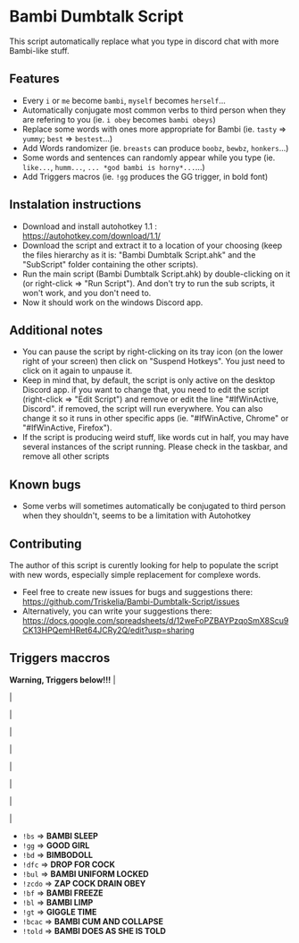 # Bambi Dumbtalk Script

This script automatically replace what you type in discord chat with more Bambi-like stuff.

## Features
- Every `i` or `me` become `bambi`, `myself` becomes `herself`...
- Automatically conjugate most common verbs to third person when they are refering to you (ie. `i obey` becomes `bambi obeys`)
- Replace some words with ones more appropriate for Bambi (ie. `tasty` => `yummy`; `best` => `bestest`...)
- Add Words randomizer (ie. `breasts` can produce `boobz`, `bewbz`, `honkers`...)
- Some words and sentences can randomly appear while you type (ie. `like...`, `humm...`, `... *god bambi is horny*...`...) 
- Add Triggers macros (ie. `!gg` produces the GG trigger, in bold font)

## Instalation instructions
- Download and install autohotkey 1.1 : https://autohotkey.com/download/1.1/
- Download the script and extract it to a location of your choosing (keep the files hierarchy as it is: "Bambi Dumbtalk Script.ahk" and the "SubScript" folder containing the other scripts).
- Run the main script (Bambi Dumbtalk Script.ahk) by double-clicking on it (or right-click => "Run Script"). And don't try to run the sub scripts, it won't work, and you don't need to.
- Now it should work on the windows Discord app.

## Additional notes
- You can pause the script by right-clicking on its tray icon (on the lower right of your screen) then click on "Suspend Hotkeys". You just need to click on it again to unpause it.
- Keep in mind that, by default, the script is only active on the desktop Discord app. if you want to change that, you need to edit the script (right-click => "Edit Script") and remove or edit the line "#IfWinActive, Discord". if removed, the script will run everywhere. You can also change it so it runs in other specific apps (ie. "#IfWinActive, Chrome" or "#IfWinActive, Firefox").
- If the script is producing weird stuff, like words cut in half, you may have several instances of the script running. Please check in the taskbar, and remove all other scripts

## Known bugs
- Some verbs will sometimes automatically be conjugated to third person when they shouldn't, seems to be a limitation with Autohotkey

## Contributing
The author of this script is curently looking for help to populate the script with new words, especially simple replacement for complexe words.
- Feel free to create new issues for bugs and suggestions there: https://github.com/Triskelia/Bambi-Dumbtalk-Script/issues
- Alternatively, you can write your suggestions there: https://docs.google.com/spreadsheets/d/12weFoPZBAYPzqoSmX8Scu9CK13HPQemHRet64JCRy2Q/edit?usp=sharing

## Triggers maccros
**Warning, Triggers below!!!**
 |
 
 |
 
 |
 
 |
 
 |
 
 |
 
 |
 
 |
 
 |


- `!bs` => **BAMBI SLEEP**
- `!gg` => **GOOD GIRL**
- `!bd` => **BIMBODOLL**
- `!dfc` => **DROP FOR COCK**
- `!bul` => **BAMBI UNIFORM LOCKED**
- `!zcdo` => **ZAP COCK DRAIN OBEY**
- `!bf` => **BAMBI FREEZE**
- `!bl` => **BAMBI LIMP**
- `!gt` => **GIGGLE TIME**
- `!bcac` => **BAMBI CUM AND COLLAPSE**
- `!told` => **BAMBI DOES AS SHE IS TOLD**
